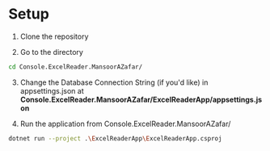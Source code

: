 # Setup
1. Clone the repository

2. Go to the directory 

```bash
cd Console.ExcelReader.MansoorAZafar/
```

3. Change the Database Connection String (if you'd like) in appsettings.json at **Console.ExcelReader.MansoorAZafar/ExcelReaderApp/appsettings.json**

4. Run the application from Console.ExcelReader.MansoorAZafar/

```bash
dotnet run --project .\ExcelReaderApp\ExcelReaderApp.csproj 
```
